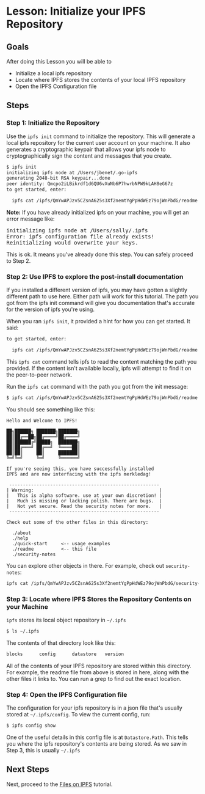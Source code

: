 # Lesson: Initialize your IPFS Repository

## Goals

After doing this Lesson you will be able to

* Initialize a local ipfs repository
* Locate where IPFS stores the contents of your local IPFS repository
* Open the IPFS Configuration file

## Steps

### Step 1: Initialize the Repository

Use the `ipfs init` command to initialize the repository. This will generate a local ipfs repository for the current user account on your machine. It also generates a cryptographic keypair that allows your ipfs node to cryptographically sign the content and messages that you create.

```sh
$ ipfs init
initializing ipfs node at /Users/jbenet/.go-ipfs
generating 2048-bit RSA keypair...done
peer identity: Qmcpo2iLBikrdf1d6QU6vXuNb6P7hwrbNPW9kLAH8eG67z
to get started, enter:

  ipfs cat /ipfs/QmYwAPJzv5CZsnA625s3Xf2nemtYgPpHdWEz79ojWnPbdG/readme

```

<div class="alert alert-info">
<b>Note:</b> If you have already initialized ipfs on your machine, you will get an error message like:

<pre>
initializing ipfs node at /Users/sally/.ipfs
Error: ipfs configuration file already exists!
Reinitializing would overwrite your keys.
</pre>

This is ok. It means you've already done this step. You can safely proceed to Step 2.
</div>

### Step 2: Use IPFS to explore the post-install documentation

<div class="alert alert-info">
If you installed a different version of ipfs, you may have gotten a slightly different path to use here. Either path will work for this tutorial. The path you got from the ipfs init command will give you documentation that's accurate for the version of ipfs you're using.
</div>

When you ran `ipfs init`, it provided a hint for how you can get started. It said:
```bash
to get started, enter:

  ipfs cat /ipfs/QmYwAPJzv5CZsnA625s3Xf2nemtYgPpHdWEz79ojWnPbdG/readme

```

This `ipfs cat` command tells ipfs to read the content matching the path you provided.  If the content isn't available locally, ipfs will attempt to find it on the peer-to-peer network.

Run the `ipfs cat` command with the path you got from the init message:

```sh
$ ipfs cat /ipfs/QmYwAPJzv5CZsnA625s3Xf2nemtYgPpHdWEz79ojWnPbdG/readme
```

You should see something like this:

```
Hello and Welcome to IPFS!

██╗██████╗ ███████╗███████╗
██║██╔══██╗██╔════╝██╔════╝
██║██████╔╝█████╗  ███████╗
██║██╔═══╝ ██╔══╝  ╚════██║
██║██║     ██║     ███████║
╚═╝╚═╝     ╚═╝     ╚══════╝

If you're seeing this, you have successfully installed
IPFS and are now interfacing with the ipfs merkledag!

 -------------------------------------------------------
| Warning:                                              |
|   This is alpha software. use at your own discretion! |
|   Much is missing or lacking polish. There are bugs.  |
|   Not yet secure. Read the security notes for more.   |
 -------------------------------------------------------

Check out some of the other files in this directory:

  ./about
  ./help
  ./quick-start     <-- usage examples
  ./readme          <-- this file
  ./security-notes

```

You can explore other objects in there. For example, check out `security-notes`:


```sh
ipfs cat /ipfs/QmYwAPJzv5CZsnA625s3Xf2nemtYgPpHdWEz79ojWnPbdG/security-notes
```

### Step 3: Locate where IPFS Stores the Repository Contents on your Machine

`ipfs` stores its local object repository in `~/.ipfs`

```sh
$ ls ~/.ipfs
```

The contents of that directory look like this:

```sh
blocks		config		datastore	version
```
All of the contents of your IPFS repository are stored within this directory. For example, the readme file from above is stored in here, along with the other files it links to. You can run a grep to find out the exact location.

### Step 4: Open the IPFS Configuration file

The configuration for your ipfs repository is in a json file that's usually stored at `~/.ipfs/config`. To view the current config, run:

```sh
$ ipfs config show
```
One of the useful details in this config file is at `Datastore.Path`. This tells you where the ipfs repository's contents are being stored. As we saw in Step 3, this is usually `~/.ipfs`

## Next Steps

Next, proceed to the [Files on IPFS](../../files-on-ipfs) tutorial.
